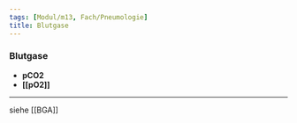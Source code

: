 ```yaml
---
tags: [Modul/m13, Fach/Pneumologie]
title: Blutgase
---
```

### Blutgase
- **pCO2**
- **[[pO2]]**

---
siehe [[BGA]]